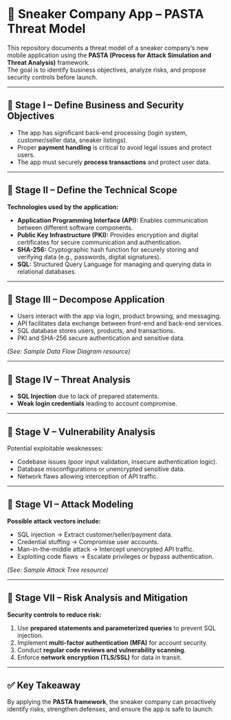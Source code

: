 # 🥾 Sneaker Company App – PASTA Threat Model

This repository documents a threat model of a sneaker company’s new mobile application using the **PASTA (Process for Attack Simulation and Threat Analysis)** framework.  
The goal is to identify business objectives, analyze risks, and propose security controls before launch.  

---

## 📌 Stage I – Define Business and Security Objectives
- The app has significant back-end processing (login system, customer/seller data, sneaker listings).  
- Proper **payment handling** is critical to avoid legal issues and protect users.  
- The app must securely **process transactions** and protect user data.  

---

## 📌 Stage II – Define the Technical Scope
**Technologies used by the application:**  
- **Application Programming Interface (API):** Enables communication between different software components.  
- **Public Key Infrastructure (PKI):** Provides encryption and digital certificates for secure communication and authentication.  
- **SHA-256:** Cryptographic hash function for securely storing and verifying data (e.g., passwords, digital signatures).  
- **SQL:** Structured Query Language for managing and querying data in relational databases.  

---

## 📌 Stage III – Decompose Application
- Users interact with the app via login, product browsing, and messaging.  
- API facilitates data exchange between front-end and back-end services.  
- SQL database stores users, products, and transactions.  
- PKI and SHA-256 secure authentication and sensitive data.  

*(See: Sample Data Flow Diagram resource)*  

---

## 📌 Stage IV – Threat Analysis
- **SQL Injection** due to lack of prepared statements.  
- **Weak login credentials** leading to account compromise.  

---

## 📌 Stage V – Vulnerability Analysis
Potential exploitable weaknesses:  
- Codebase issues (poor input validation, insecure authentication logic).  
- Database misconfigurations or unencrypted sensitive data.  
- Network flaws allowing interception of API traffic.  

---

## 📌 Stage VI – Attack Modeling
**Possible attack vectors include:**  
- SQL injection → Extract customer/seller/payment data.  
- Credential stuffing → Compromise user accounts.  
- Man-in-the-middle attack → Intercept unencrypted API traffic.  
- Exploiting code flaws → Escalate privileges or bypass authentication.  

*(See: Sample Attack Tree resource)*  

---

## 📌 Stage VII – Risk Analysis and Mitigation
**Security controls to reduce risk:**  
1. Use **prepared statements and parameterized queries** to prevent SQL injection.  
2. Implement **multi-factor authentication (MFA)** for account security.  
3. Conduct **regular code reviews and vulnerability scanning**.  
4. Enforce **network encryption (TLS/SSL)** for data in transit.  

---

## ✅ Key Takeaway
By applying the **PASTA framework**, the sneaker company can proactively identify risks, strengthen defenses, and ensure the app is safe to launch.  

